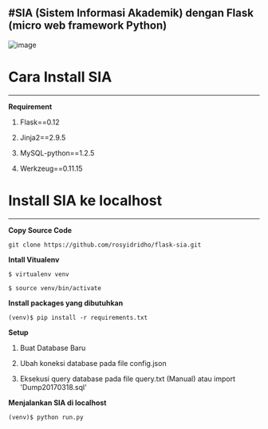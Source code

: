 #SIA (Sistem Informasi Akademik) dengan Flask (micro web framework Python)
---
![image](https://photos-4.dropbox.com/t/2/AAALYa_Qgil6n9PKnhO5B5hFMFV2aQpR56ZuN3H5HSw3Iw/12/538547643/png/32x32/3/1489849200/0/2/screencapture-localhost-admin-1489830381901.png/EI6pwKcEGM0jIAIoAg/sOTsYS2b4qO0puClGr0saI8GzR5p1htfor_x_G7bbYs?dl=0&size=1280x960&size_mode=3)

# Cara Install SIA
---
**Requirement**

1. Flask==0.12

2. Jinja2==2.9.5

3. MySQL-python==1.2.5

4. Werkzeug==0.11.15



# Install SIA ke localhost
---

**Copy Source Code**

`git clone https://github.com/rosyidridho/flask-sia.git`

**Intall Vitualenv**

`$ virtualenv venv`

`$ source venv/bin/activate`

**Install packages yang dibutuhkan**

`(venv)$ pip install -r requirements.txt`

**Setup**

1. Buat Database Baru

2. Ubah koneksi database pada file config.json

3. Eksekusi query database pada file query.txt (Manual) atau import 'Dump20170318.sql'

**Menjalankan SIA di localhost**

`(venv)$ python run.py`
